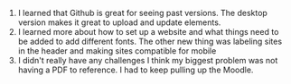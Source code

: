1. I learned that Github is great for seeing past versions.  The desktop version makes it great to upload and update elements.
2. I learned more about how to set up a website and what things need to be added to add different fonts.  The other new thing was labeling sites in the header and making sites compatible for mobile
3. I didn't really have any challenges I think my biggest problem was not having a PDF to reference.  I had to keep pulling up the Moodle.
